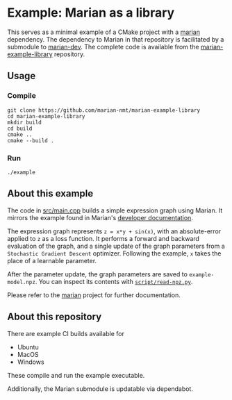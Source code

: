 # Example: Marian as a library

This serves as a minimal example of a CMake project with a [marian][marian]
dependency. The dependency to Marian in that repository is facilitated by a
submodule to [marian-dev]. The complete code is available from the
[marian-example-library] repository.


## Usage

### Compile
```shell
git clone https://github.com/marian-nmt/marian-example-library
cd marian-example-library
mkdir build
cd build
cmake ..
cmake --build .
```

### Run
```shell
./example
```

## About this example
The code in [src/main.cpp](src/main.cpp) builds a simple expression graph using
Marian. It mirrors the example found in Marian's [developer
documentation][dev_docs].

The expression graph represents `z = x*y + sin(x)`, with an absolute-error
applied to `z` as a loss function. It performs a forward and backward
evaluation of the graph, and a single update of the graph parameters from a
`Stochastic Gradient Descent` optimizer. Following the example, `x` takes the
place of a learnable parameter.

After the parameter update, the graph parameters are saved to
`example-model.npz`. You can inspect its contents with
[`script/read-npz.py`](/script/read-npz.py).

Please refer to the [marian][marian] project for further documentation.

## About this repository
There are example CI builds available for
  - Ubuntu
  - MacOS
  - Windows

These compile and run the example executable.

Additionally, the Marian submodule is updatable via dependabot.

<!-- Links -->
[marian]: https://marian-nmt.github.io/
[marian-dev]: https://github.com/marian-nmt/marian-dev
[marian-example-library]: https://github.com/marian-nmt/marian-example-library
[dev_docs]: https://marian-nmt.github.io/docs/api/graph.html
